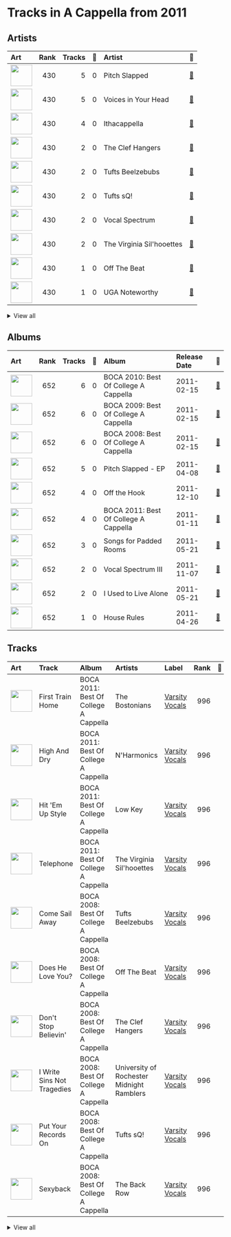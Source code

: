 # Tracks in A Cappella from 2011

## Artists

| Art | Rank | Tracks | 💚 | Artist | 🔗 |
|:---|---:|---:|---:|:---|:---|
| <img src="https://i.scdn.co/image/ab6761610000e5eb616fc063b23c40fc8a91d885" alt="" width="50" /> | 430 | 5 | 0 | Pitch Slapped | [🔗](https://open.spotify.com/artist/7EH7jldX62OIsU1yU1SWE7) |
| <img src="https://i.scdn.co/image/ab6761610000e5eb935384f680f653b00bc04c26" alt="" width="50" /> | 430 | 5 | 0 | Voices in Your Head | [🔗](https://open.spotify.com/artist/44v8JgDySt9tkgfV3AWxBJ) |
| <img src="https://i.scdn.co/image/ab6761610000e5ebd7125855c1ecfb7680363db7" alt="" width="50" /> | 430 | 4 | 0 | Ithacappella | [🔗](https://open.spotify.com/artist/5bPTIGQvxRNjr6wl9yyAct) |
| <img src="https://i.scdn.co/image/ab6761610000e5eb38fb34aecda1243390324d36" alt="" width="50" /> | 430 | 2 | 0 | The Clef Hangers | [🔗](https://open.spotify.com/artist/5wUTXZIMX0mn6MzFA13qfO) |
| <img src="https://i.scdn.co/image/ab6761610000e5eb504c57086f85855719dba0e3" alt="" width="50" /> | 430 | 2 | 0 | Tufts Beelzebubs | [🔗](https://open.spotify.com/artist/4VsNVAxuPxZrJMWE2Tprtq) |
| <img src="https://i.scdn.co/image/ab6761610000e5eb5f70c39f3f34da9f6bf9efab" alt="" width="50" /> | 430 | 2 | 0 | Tufts sQ! | [🔗](https://open.spotify.com/artist/21QIHECpmN2KwhpVhIWHpT) |
| <img src="https://i.scdn.co/image/ab67616d0000b273e0bea976885fe37901bd14b0" alt="" width="50" /> | 430 | 2 | 0 | Vocal Spectrum | [🔗](https://open.spotify.com/artist/20nWuvMfCct9xv73hRYO7O) |
| <img src="https://i.scdn.co/image/ab6761610000e5eb928021b126a94af7215b7a40" alt="" width="50" /> | 430 | 2 | 0 | The Virginia Sil'hooettes | [🔗](https://open.spotify.com/artist/0LKgClZwZKGhM5BkCzjfMX) |
| <img src="https://i.scdn.co/image/ab6761610000e5eb21e49fe089486042eea96c11" alt="" width="50" /> | 430 | 1 | 0 | Off The Beat | [🔗](https://open.spotify.com/artist/7aCUqnLkFEQd2FPL6RK1tW) |
| <img src="https://i.scdn.co/image/ab6761610000e5ebc410278aaec9e06eef2f8cbf" alt="" width="50" /> | 430 | 1 | 0 | UGA Noteworthy | [🔗](https://open.spotify.com/artist/6MyHz1OaVtj1w2y6JTu2u5) |


<details>
<summary>View all</summary>

| Art | Rank | Tracks | 💚 | Artist | 🔗 |
|:---|---:|---:|---:|:---|:---|
| <img src="https://i.scdn.co/image/ab6761610000e5eb78999d4b6fb0847081e2f479" alt="" width="50" /> | 430 | 1 | 0 | SoCal VoCals | [🔗](https://open.spotify.com/artist/5L30XpwHG77eWCZtelTns9) |
| <img src="https://i.scdn.co/image/ab6761610000e5eb2d08d9641afbcd0d13f58127" alt="" width="50" /> | 430 | 1 | 0 | The Pitchforks | [🔗](https://open.spotify.com/artist/5IPABE7EhPLvUVsgM3dlZ8) |
| <img src="https://i.scdn.co/image/ab67616d0000b2733ffa98af2aa15cb4212e6a85" alt="" width="50" /> | 430 | 1 | 0 | The Back Row | [🔗](https://open.spotify.com/artist/5GaN9YyrJyPmJd6dALWhQh) |
| <img src="https://i.scdn.co/image/ab6761610000e5ebed12016e0eb2c7d47357c136" alt="" width="50" /> | 430 | 1 | 0 | The Harmonics | [🔗](https://open.spotify.com/artist/528Rcthd9JqtIrlbrGKNsG) |
| <img src="https://i.scdn.co/image/ab6761610000e5eb847c22c5a7d4683b66759a9e" alt="" width="50" /> | 430 | 1 | 0 | The Harvard-Radcliffe Veritones | [🔗](https://open.spotify.com/artist/4Zjdnr698SzQDAPMx4oxy0) |
| <img src="https://i.scdn.co/image/ab6761610000e5eb09d710594c22bec0264abec0" alt="" width="50" /> | 430 | 1 | 0 | Low Key | [🔗](https://open.spotify.com/artist/3QiFLZnOapcbmh1onAoNBL) |
| <img src="https://i.scdn.co/image/ab6761610000e5eb71d410aa92b2950f9d59e2bc" alt="" width="50" /> | 430 | 1 | 0 | University of Rochester Midnight Ramblers | [🔗](https://open.spotify.com/artist/2Tv49uvEsNJXUpuFL7HuKu) |
| <img src="https://i.scdn.co/image/ab6761610000e5eb24e0bff37a949b7de92aa4eb" alt="" width="50" /> | 430 | 1 | 0 | The MIT Logarhythms | [🔗](https://open.spotify.com/artist/1jz5HCLwsDkpBYz80n9wbR) |
| <img src="https://i.scdn.co/image/ab6761610000e5eba3bc32b6443df62c9300facc" alt="" width="50" /> | 430 | 1 | 0 | Tufts Jackson Jills | [🔗](https://open.spotify.com/artist/1dUJZ0lbobmanl4W14h0a2) |
| <img src="https://i.scdn.co/image/ab6761610000e5eb3b4abc5b7195776e3137a5d3" alt="" width="50" /> | 430 | 1 | 0 | BYU Noteworthy | [🔗](https://open.spotify.com/artist/1ZknN7FbjjjMTmdU42OEeX) |
| <img src="https://i.scdn.co/image/ab6761610000e5eb8473502784cc95117c269f23" alt="" width="50" /> | 430 | 1 | 0 | The Bostonians | [🔗](https://open.spotify.com/artist/0gW6hG0g7pVNbHgvmYwHDl) |
| <img src="https://i.scdn.co/image/ab6761610000e5eb075181955f5ee2a8606b9a95" alt="" width="50" /> | 430 | 1 | 0 | The Buffalo Chips | [🔗](https://open.spotify.com/artist/0IAZ8PiZ0KqdMd191HDJ8t) |
| <img src="https://i.scdn.co/image/ab6761610000e5ebb0f047d0539e01d8b6c71087" alt="" width="50" /> | 430 | 1 | 0 | N'Harmonics | [🔗](https://open.spotify.com/artist/02WQpZmto5LiTgoorLhpLK) |

</details>


## Albums

| Art | Rank | Tracks | 💚 | Album | Release Date | 🔗 |
|:---|---:|---:|---:|:---|:---|:---|
| <img src="https://i.scdn.co/image/ab67616d0000b273ea7720f8e0ae5132dbd20303" alt="" width="50" /> | 652 | 6 | 0 | BOCA 2010: Best Of College A Cappella | 2011-02-15 | [🔗](https://open.spotify.com/album/3HSd3voAxPxS50UrfInBVJ) |
| <img src="https://i.scdn.co/image/ab67616d0000b2734b3c2c076ef820f59ba15aa0" alt="" width="50" /> | 652 | 6 | 0 | BOCA 2009: Best Of College A Cappella | 2011-02-15 | [🔗](https://open.spotify.com/album/50WaSkL4pVvz9Crsca7oNV) |
| <img src="https://i.scdn.co/image/ab67616d0000b27315a14fc8ff338e698d645406" alt="" width="50" /> | 652 | 6 | 0 | BOCA 2008: Best Of College A Cappella | 2011-02-15 | [🔗](https://open.spotify.com/album/4Z0ju0i47UZ2Y4icq2f3wZ) |
| <img src="https://i.scdn.co/image/ab67616d0000b27381514ee26162b9fed3c39be7" alt="" width="50" /> | 652 | 5 | 0 | Pitch Slapped - EP | 2011-04-08 | [🔗](https://open.spotify.com/album/5I08qbUSg8f48kenQs7Tg6) |
| <img src="https://i.scdn.co/image/ab67616d0000b2733c8896f56a068816ef63165b" alt="" width="50" /> | 652 | 4 | 0 | Off the Hook | 2011-12-10 | [🔗](https://open.spotify.com/album/1wfYTTpHsGxvIjDwsPLAAC) |
| <img src="https://i.scdn.co/image/ab67616d0000b273da81ceb610e54852e16f0e82" alt="" width="50" /> | 652 | 4 | 0 | BOCA 2011: Best Of College A Cappella | 2011-01-11 | [🔗](https://open.spotify.com/album/27d96rqnXRtmrGBGHJzPBh) |
| <img src="https://i.scdn.co/image/ab67616d0000b273b7d3410c326df5c5af0179f6" alt="" width="50" /> | 652 | 3 | 0 | Songs for Padded Rooms | 2011-05-21 | [🔗](https://open.spotify.com/album/0h3bmbpSuD01ha1k52E1uz) |
| <img src="https://i.scdn.co/image/ab67616d0000b273293ebd0a06cf2784113d4156" alt="" width="50" /> | 652 | 2 | 0 | Vocal Spectrum III | 2011-11-07 | [🔗](https://open.spotify.com/album/4F5N06bwpwxllsHAJh8Xn6) |
| <img src="https://i.scdn.co/image/ab67616d0000b2735a1783df13795d2db2599c7e" alt="" width="50" /> | 652 | 2 | 0 | I Used to Live Alone | 2011-05-21 | [🔗](https://open.spotify.com/album/0AmRRsaQVm5noeAB6LF8yA) |
| <img src="https://i.scdn.co/image/ab67616d0000b273707302925a3cb0f9dbcc23f8" alt="" width="50" /> | 652 | 1 | 0 | House Rules | 2011-04-26 | [🔗](https://open.spotify.com/album/1fHxE6WZL6ouusBW4h9nE4) |

## Tracks



| Art | Track | Album | Artists | Label | Rank | 💚 | 🔗 |
|:---|:---|:---|:---|:---|---:|:---|:---|
| <img src="https://i.scdn.co/image/ab67616d0000b273da81ceb610e54852e16f0e82" alt="" width="50" /> | First Train Home | BOCA 2011: Best Of College A Cappella | The Bostonians | [Varsity Vocals](../../../labels/varsity_vocals) | 996 | | [🔗](https://open.spotify.com/track/1AFKgrcUEWCjMvnfhMgQAH) |
| <img src="https://i.scdn.co/image/ab67616d0000b273da81ceb610e54852e16f0e82" alt="" width="50" /> | High And Dry | BOCA 2011: Best Of College A Cappella | N'Harmonics | [Varsity Vocals](../../../labels/varsity_vocals) | 996 | | [🔗](https://open.spotify.com/track/7pjIkpcS5y38CuI4JRfJru) |
| <img src="https://i.scdn.co/image/ab67616d0000b273da81ceb610e54852e16f0e82" alt="" width="50" /> | Hit 'Em Up Style | BOCA 2011: Best Of College A Cappella | Low Key | [Varsity Vocals](../../../labels/varsity_vocals) | 996 | | [🔗](https://open.spotify.com/track/1vZFo0NkvmQPv08O4m11nU) |
| <img src="https://i.scdn.co/image/ab67616d0000b273da81ceb610e54852e16f0e82" alt="" width="50" /> | Telephone | BOCA 2011: Best Of College A Cappella | The Virginia Sil'hooettes | [Varsity Vocals](../../../labels/varsity_vocals) | 996 | | [🔗](https://open.spotify.com/track/2LlRv5v26c1wRTnJaH2P2y) |
| <img src="https://i.scdn.co/image/ab67616d0000b27315a14fc8ff338e698d645406" alt="" width="50" /> | Come Sail Away | BOCA 2008: Best Of College A Cappella | Tufts Beelzebubs | [Varsity Vocals](../../../labels/varsity_vocals) | 996 | | [🔗](https://open.spotify.com/track/4shx271boRWtwHWM2bTpGa) |
| <img src="https://i.scdn.co/image/ab67616d0000b27315a14fc8ff338e698d645406" alt="" width="50" /> | Does He Love You? | BOCA 2008: Best Of College A Cappella | Off The Beat | [Varsity Vocals](../../../labels/varsity_vocals) | 996 | | [🔗](https://open.spotify.com/track/7gMEjMeugwWUZVq0m1pTNK) |
| <img src="https://i.scdn.co/image/ab67616d0000b27315a14fc8ff338e698d645406" alt="" width="50" /> | Don't Stop Believin' | BOCA 2008: Best Of College A Cappella | The Clef Hangers | [Varsity Vocals](../../../labels/varsity_vocals) | 996 | | [🔗](https://open.spotify.com/track/3j0EShkWclou2SnCRirqbj) |
| <img src="https://i.scdn.co/image/ab67616d0000b27315a14fc8ff338e698d645406" alt="" width="50" /> | I Write Sins Not Tragedies | BOCA 2008: Best Of College A Cappella | University of Rochester Midnight Ramblers | [Varsity Vocals](../../../labels/varsity_vocals) | 996 | | [🔗](https://open.spotify.com/track/2dQ2TQVlW0SDEHp0Ew4rBr) |
| <img src="https://i.scdn.co/image/ab67616d0000b27315a14fc8ff338e698d645406" alt="" width="50" /> | Put Your Records On | BOCA 2008: Best Of College A Cappella | Tufts sQ! | [Varsity Vocals](../../../labels/varsity_vocals) | 996 | | [🔗](https://open.spotify.com/track/3xE8DcaJYoDYMHgY9BDKdZ) |
| <img src="https://i.scdn.co/image/ab67616d0000b27315a14fc8ff338e698d645406" alt="" width="50" /> | Sexyback | BOCA 2008: Best Of College A Cappella | The Back Row | [Varsity Vocals](../../../labels/varsity_vocals) | 996 | | [🔗](https://open.spotify.com/track/6GUakxj472xSOMb7n4PmGu) |


<details>
<summary>View all</summary>

| Art | Track | Album | Artists | Label | Rank | 💚 | 🔗 |
|:---|:---|:---|:---|:---|---:|:---|:---|
| <img src="https://i.scdn.co/image/ab67616d0000b2734b3c2c076ef820f59ba15aa0" alt="" width="50" /> | Apologize | BOCA 2009: Best Of College A Cappella | UGA Noteworthy | [Varsity Vocals](../../../labels/varsity_vocals) | 996 | | [🔗](https://open.spotify.com/track/0XvEuKedxyyk3Q7nVjrIXJ) |
| <img src="https://i.scdn.co/image/ab67616d0000b2734b3c2c076ef820f59ba15aa0" alt="" width="50" /> | Here (In Your Arms) | BOCA 2009: Best Of College A Cappella | The MIT Logarhythms | [Varsity Vocals](../../../labels/varsity_vocals) | 996 | | [🔗](https://open.spotify.com/track/0eyAuLKMMEJRqiHFPhhFYI) |
| <img src="https://i.scdn.co/image/ab67616d0000b2734b3c2c076ef820f59ba15aa0" alt="" width="50" /> | Home | BOCA 2009: Best Of College A Cappella | The Pitchforks | [Varsity Vocals](../../../labels/varsity_vocals) | 996 | | [🔗](https://open.spotify.com/track/3NWCOrattfBSPxx6j5cGBr) |
| <img src="https://i.scdn.co/image/ab67616d0000b2734b3c2c076ef820f59ba15aa0" alt="" width="50" /> | Sound Of Silence | BOCA 2009: Best Of College A Cappella | The Harmonics | [Varsity Vocals](../../../labels/varsity_vocals) | 996 | | [🔗](https://open.spotify.com/track/7d9eTipRw0DsB2ggcecqez) |
| <img src="https://i.scdn.co/image/ab67616d0000b2734b3c2c076ef820f59ba15aa0" alt="" width="50" /> | They | BOCA 2009: Best Of College A Cappella | The Harvard-Radcliffe Veritones | [Varsity Vocals](../../../labels/varsity_vocals) | 996 | | [🔗](https://open.spotify.com/track/12RoSrRwRi85EESftOp9fh) |
| <img src="https://i.scdn.co/image/ab67616d0000b2734b3c2c076ef820f59ba15aa0" alt="" width="50" /> | Viva La Vida | BOCA 2009: Best Of College A Cappella | The Buffalo Chips | [Varsity Vocals](../../../labels/varsity_vocals) | 996 | | [🔗](https://open.spotify.com/track/3h7QyvRCvDzaq5byDWMulH) |
| <img src="https://i.scdn.co/image/ab67616d0000b273ea7720f8e0ae5132dbd20303" alt="" width="50" /> | Listen | BOCA 2010: Best Of College A Cappella | BYU Noteworthy | [Varsity Vocals](../../../labels/varsity_vocals) | 996 | | [🔗](https://open.spotify.com/track/2IdhvVi0vsa8ELKURGlMzV) |
| <img src="https://i.scdn.co/image/ab67616d0000b273ea7720f8e0ae5132dbd20303" alt="" width="50" /> | Misery Business | BOCA 2010: Best Of College A Cappella | Tufts Jackson Jills | [Varsity Vocals](../../../labels/varsity_vocals) | 996 | | [🔗](https://open.spotify.com/track/3S8HYZFYSvgpIwadfV5PX6) |
| <img src="https://i.scdn.co/image/ab67616d0000b273ea7720f8e0ae5132dbd20303" alt="" width="50" /> | Movin' On | BOCA 2010: Best Of College A Cappella | SoCal VoCals | [Varsity Vocals](../../../labels/varsity_vocals) | 996 | | [🔗](https://open.spotify.com/track/6ij7GL6J5e8l8gprJZ1sz7) |
| <img src="https://i.scdn.co/image/ab67616d0000b273ea7720f8e0ae5132dbd20303" alt="" width="50" /> | Say (All I Need) | BOCA 2010: Best Of College A Cappella | The Virginia Sil'hooettes | [Varsity Vocals](../../../labels/varsity_vocals) | 996 | | [🔗](https://open.spotify.com/track/1t9VIvxuGPM3zx7kR5CbPB) |
| <img src="https://i.scdn.co/image/ab67616d0000b273ea7720f8e0ae5132dbd20303" alt="" width="50" /> | That's What You Get | BOCA 2010: Best Of College A Cappella | Tufts sQ! | [Varsity Vocals](../../../labels/varsity_vocals) | 996 | | [🔗](https://open.spotify.com/track/3GcG8ouobilGq1eXAOEvNG) |
| <img src="https://i.scdn.co/image/ab67616d0000b273ea7720f8e0ae5132dbd20303" alt="" width="50" /> | Who Are You | BOCA 2010: Best Of College A Cappella | Tufts Beelzebubs | [Varsity Vocals](../../../labels/varsity_vocals) | 996 | | [🔗](https://open.spotify.com/track/16anMWzEl1TuW5yKtnZBd7) |
| <img src="https://i.scdn.co/image/ab67616d0000b27381514ee26162b9fed3c39be7" alt="" width="50" /> | Because of You | Pitch Slapped - EP | Pitch Slapped | [A Cappella Records](../../../labels/a_cappella_records) | 996 | | [🔗](https://open.spotify.com/track/4L94VtyGgK5iBnOEkS4vgP) |
| <img src="https://i.scdn.co/image/ab67616d0000b27381514ee26162b9fed3c39be7" alt="" width="50" /> | Breakeven | Pitch Slapped - EP | Pitch Slapped | [A Cappella Records](../../../labels/a_cappella_records) | 996 | | [🔗](https://open.spotify.com/track/6VXLQHs49KvnSQXaPrCBQh) |
| <img src="https://i.scdn.co/image/ab67616d0000b27381514ee26162b9fed3c39be7" alt="" width="50" /> | Got To Get You Into My Life | Pitch Slapped - EP | Pitch Slapped | [A Cappella Records](../../../labels/a_cappella_records) | 996 | | [🔗](https://open.spotify.com/track/3qBprB0ZTGZ9smH0YGgppn) |
| <img src="https://i.scdn.co/image/ab67616d0000b27381514ee26162b9fed3c39be7" alt="" width="50" /> | Halo | Pitch Slapped - EP | Pitch Slapped | [A Cappella Records](../../../labels/a_cappella_records) | 996 | | [🔗](https://open.spotify.com/track/2iN8Dmoe6z5spepFbiJ3ld) |
| <img src="https://i.scdn.co/image/ab67616d0000b27381514ee26162b9fed3c39be7" alt="" width="50" /> | Without Your Love | Pitch Slapped - EP | Pitch Slapped | [A Cappella Records](../../../labels/a_cappella_records) | 996 | | [🔗](https://open.spotify.com/track/0L0hyvhKUB8zytGw8plT3l) |
| <img src="https://i.scdn.co/image/ab67616d0000b273707302925a3cb0f9dbcc23f8" alt="" width="50" /> | Africa | House Rules | The Clef Hangers | [A Cappella Records](../../../labels/a_cappella_records) | 996 | | [🔗](https://open.spotify.com/track/2dmQFWn149bJXFMkaeArNo) |
| <img src="https://i.scdn.co/image/ab67616d0000b2735a1783df13795d2db2599c7e" alt="" width="50" /> | Home | I Used to Live Alone | Voices in Your Head | [A Cappella Records](../../../labels/a_cappella_records) | 996 | | [🔗](https://open.spotify.com/track/4NUlXRw52KIz9bQ58S4oYu) |
| <img src="https://i.scdn.co/image/ab67616d0000b2735a1783df13795d2db2599c7e" alt="" width="50" /> | I'd Like To | I Used to Live Alone | Voices in Your Head | [A Cappella Records](../../../labels/a_cappella_records) | 996 | | [🔗](https://open.spotify.com/track/3VPjsDRsPu26BK1cUYQYz6) |
| <img src="https://i.scdn.co/image/ab67616d0000b273b7d3410c326df5c5af0179f6" alt="" width="50" /> | Cry Me a River | Songs for Padded Rooms | Voices in Your Head | [A Cappella Records](../../../labels/a_cappella_records) | 996 | | [🔗](https://open.spotify.com/track/7j2UXGaBVzCGe1zJ795Mv8) |
| <img src="https://i.scdn.co/image/ab67616d0000b273b7d3410c326df5c5af0179f6" alt="" width="50" /> | Demons | Songs for Padded Rooms | Voices in Your Head | [A Cappella Records](../../../labels/a_cappella_records) | 996 | | [🔗](https://open.spotify.com/track/3LSZijFefbFNrSC4bVitOO) |
| <img src="https://i.scdn.co/image/ab67616d0000b273b7d3410c326df5c5af0179f6" alt="" width="50" /> | Toxic | Songs for Padded Rooms | Voices in Your Head | [A Cappella Records](../../../labels/a_cappella_records) | 996 | | [🔗](https://open.spotify.com/track/2crmVN1l4kgyGwlABJSFoS) |
| <img src="https://i.scdn.co/image/ab67616d0000b273293ebd0a06cf2784113d4156" alt="" width="50" /> | Aladdin Medley | Vocal Spectrum III | Vocal Spectrum | Naked Voice Records | 996 | | [🔗](https://open.spotify.com/track/5NV7Y19aSDgD1wbYPtwJBn) |
| <img src="https://i.scdn.co/image/ab67616d0000b273293ebd0a06cf2784113d4156" alt="" width="50" /> | When I See An Elephant Fly | Vocal Spectrum III | Vocal Spectrum | Naked Voice Records | 996 | | [🔗](https://open.spotify.com/track/6MlxQrguGbAAZt7Jeqd1Xp) |
| <img src="https://i.scdn.co/image/ab67616d0000b2733c8896f56a068816ef63165b" alt="" width="50" /> | Fireflies | Off the Hook | Ithacappella | [Ithacappella](../../../labels/ithacappella) | 996 | | [🔗](https://open.spotify.com/track/32Z70Jce3icBWnVZrZHt68) |
| <img src="https://i.scdn.co/image/ab67616d0000b2733c8896f56a068816ef63165b" alt="" width="50" /> | Halo | Off the Hook | Ithacappella | [Ithacappella](../../../labels/ithacappella) | 996 | | [🔗](https://open.spotify.com/track/5qlpHkmxJntPok8hKIPcrY) |
| <img src="https://i.scdn.co/image/ab67616d0000b2733c8896f56a068816ef63165b" alt="" width="50" /> | Telephone | Off the Hook | Ithacappella | [Ithacappella](../../../labels/ithacappella) | 996 | | [🔗](https://open.spotify.com/track/2Be3QDAcqCqaqZLuO64J87) |
| <img src="https://i.scdn.co/image/ab67616d0000b2733c8896f56a068816ef63165b" alt="" width="50" /> | The Sound of Silence | Off the Hook | Ithacappella | [Ithacappella](../../../labels/ithacappella) | 996 | | [🔗](https://open.spotify.com/track/4tptZOGxMiwN7jB3mwY9Uq) |

</details>

